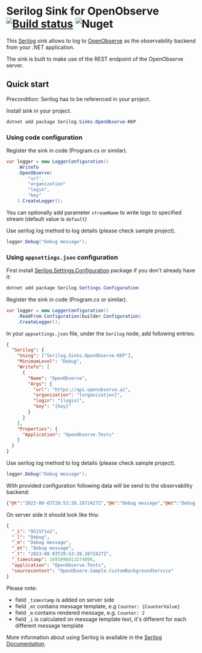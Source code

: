 # Serilog Sink for OpenObserve [![Build status](https://ci.appveyor.com/api/projects/status/d73v1w8rejebgtrv/branch/main?svg=true)](https://ci.appveyor.com/project/konradkaminski/serilog-sink-openobserve-kkp/branch/main) ![Nuget](https://img.shields.io/nuget/v/Serilog.Sinks.OpenObserve-KKP?logo=nuget)


This [Serilog](https://github.com/serilog/serilog) sink allows to log to [OpenObserve](https://openobserve.ai/) as the observability backend from your .NET application.

The sink is built to make use of the REST endpoint of the OpenObserve server.


## Quick start

Precondition: Serilog has to be referenced in your project.

Install sink in your project.
```powershell
dotnet add package Serilog.Sinks.OpenObserve-KKP
```

### Using code configuration
Register the sink in code (Program.cs or similar).
```csharp
var logger = new LoggerConfiguration()
    .WriteTo
    .OpenObserve(
        "url",
        "organization"
        "login",
        "key"
    ).CreateLogger();
```

You can optionally add parameter `streamName` to write logs to specified stream (default value is `default`)

Use serilog log method to log details (please check sample project).

```csharp
logger.Debug("Debug message");
```

### Using `appsettings.json` configuration

First install [Serilog.Settings.Configuration](https://github.com/serilog/serilog-settings-configuration) package if you don't already have it:

```powershell
dotnet add package Serilog.Settings.Configuration
```

Register the sink in code (Program.cs or similar).
```csharp
var logger = new LoggerConfiguration()
    .ReadFrom.Configuration(builder.Configuration)
	.CreateLogger();
```

In your `appsettings.json` file, under the `Serilog` node, add following entries:

```json
{
  "Serilog": {
    "Using": ["Serilog.Sinks.OpenObserve-KKP"],
    "MinimumLevel": "Debug",
    "WriteTo": [
      {
        "Name": "OpenObserve",
        "Args": {
          "url": "https://api.openobserve.ai",
          "organization": "[organization]",
          "login": "[login]",
          "key": "[key]"
        }
      }
    ],
    "Properties": {
      "Application": "OpenObserve.Tests"
    }
  }
}
```

Use serilog log method to log details (please check sample project).

```csharp
logger.Debug("Debug message");
```
With provided configuration following data will be send to the observability backend:
```json
{"@t":"2023-08-03T20:53:20.2872427Z","@m":"Debug message","@mt":"Debug message","@i":"9515f1e2","@l":"Debug","SourceContext":"OpenObsere.Sample.CustomBackgroundService","Application":"OpenObserve.Tests"}
```

On server side it should look like this:
```json
{
  "_i": "9515f1e2",
  "_l": "Debug",
  "_m": "Debug message",
  "_mt": "Debug message",
  "_t": "2023-08-03T20:53:20.2872427Z",
  "_timestamp": 1691096013274896,
  "application": "OpenObserve.Tests",
  "sourcecontext": "OpenObsere.Sample.CustomBackgroundService"
}
```
Please note:
* field `_timestamp` is added on server side
* field `_mt` contains message template, e.g `Counter: {CounterValue}`
* field `_m` contains rendered message, e.g. `Counter: 2`
* field `_i` is calculated on message template text, it's different for each different message template     

More information about using Serilog is available in the [Serilog Documentation](https://github.com/serilog/serilog/wiki).

